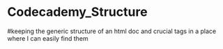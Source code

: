 # Codecademy_Structure
#keeping the generic structure of an html doc and crucial tags in a place where I can easily find them
